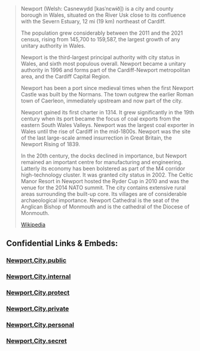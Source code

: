 
> Newport (Welsh: Casnewydd [kasˈnɛwɨð]) is a city and county borough in Wales, 
> situated on the River Usk close to its confluence with the Severn Estuary, 
> 12 mi (19 km) northeast of Cardiff. 
> 
> The population grew considerably between the 2011 and the 2021 census, 
> rising from 145,700 to 159,587, the largest growth of any unitary authority in Wales. 
> 
> Newport is the third-largest principal authority with city status in Wales, 
> and sixth most populous overall. 
> Newport became a unitary authority in 1996 
> and forms part of the Cardiff-Newport metropolitan area, and the Cardiff Capital Region.
>
> Newport has been a port since medieval times 
> when the first Newport Castle was built by the Normans. 
> The town outgrew the earlier Roman town of Caerleon, 
> immediately upstream and now part of the city. 
> 
> Newport gained its first charter in 1314. It grew significantly in the 19th century when its port became the focus of coal exports from the eastern South Wales Valleys. Newport was the largest coal exporter in Wales until the rise of Cardiff in the mid-1800s. Newport was the site of the last large-scale armed insurrection in Great Britain, the Newport Rising of 1839.
>
> In the 20th century, the docks declined in importance, but Newport remained an important centre for manufacturing and engineering. Latterly its economy has been bolstered as part of the M4 corridor high-technology cluster. It was granted city status in 2002. The Celtic Manor Resort in Newport hosted the Ryder Cup in 2010 and was the venue for the 2014 NATO summit. The city contains extensive rural areas surrounding the built-up core. Its villages are of considerable archaeological importance. Newport Cathedral is the seat of the Anglican Bishop of Monmouth and is the cathedral of the Diocese of Monmouth.
>
> [Wikipedia](https://en.wikipedia.org/wiki/Newport,%20Wales)




## Confidential Links & Embeds: 

### [Newport,City.public](/_public/\Earth\Continent\Europe\Europe~North\UK\Wales\counties~Wales\Newport,CountyNewport,City.public.md) 

### [Newport,City.internal](/_internal/\Earth\Continent\Europe\Europe~North\UK\Wales\counties~Wales\Newport,CountyNewport,City.internal.md) 

### [Newport,City.protect](/_protect/\Earth\Continent\Europe\Europe~North\UK\Wales\counties~Wales\Newport,CountyNewport,City.protect.md) 

### [Newport,City.private](/_private/\Earth\Continent\Europe\Europe~North\UK\Wales\counties~Wales\Newport,CountyNewport,City.private.md) 

### [Newport,City.personal](/_personal/\Earth\Continent\Europe\Europe~North\UK\Wales\counties~Wales\Newport,CountyNewport,City.personal.md) 

### [Newport,City.secret](/_secret/\Earth\Continent\Europe\Europe~North\UK\Wales\counties~Wales\Newport,CountyNewport,City.secret.md)

